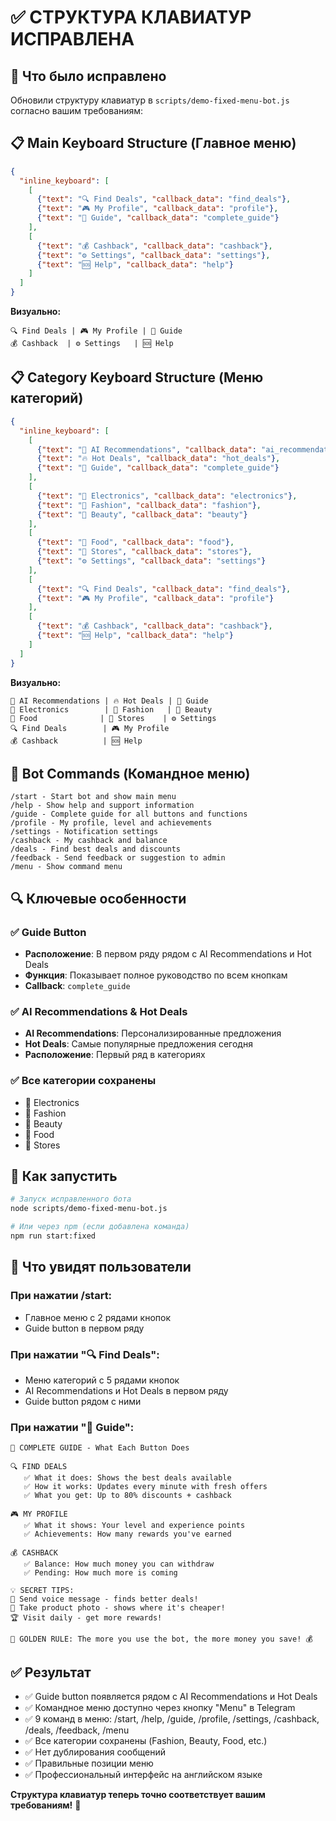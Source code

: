 # ✅ СТРУКТУРА КЛАВИАТУР ИСПРАВЛЕНА

## 🎯 Что было исправлено

Обновили структуру клавиатур в `scripts/demo-fixed-menu-bot.js` согласно вашим требованиям:

## 📋 Main Keyboard Structure (Главное меню)

```json
{
  "inline_keyboard": [
    [
      {"text": "🔍 Find Deals", "callback_data": "find_deals"},
      {"text": "🎮 My Profile", "callback_data": "profile"},
      {"text": "📖 Guide", "callback_data": "complete_guide"}
    ],
    [
      {"text": "💰 Cashback", "callback_data": "cashback"},
      {"text": "⚙️ Settings", "callback_data": "settings"},
      {"text": "🆘 Help", "callback_data": "help"}
    ]
  ]
}
```

**Визуально:**
```
🔍 Find Deals | 🎮 My Profile | 📖 Guide
💰 Cashback  | ⚙️ Settings   | 🆘 Help
```

## 📋 Category Keyboard Structure (Меню категорий)

```json
{
  "inline_keyboard": [
    [
      {"text": "🤖 AI Recommendations", "callback_data": "ai_recommendations"},
      {"text": "🔥 Hot Deals", "callback_data": "hot_deals"},
      {"text": "📖 Guide", "callback_data": "complete_guide"}
    ],
    [
      {"text": "📱 Electronics", "callback_data": "electronics"},
      {"text": "👗 Fashion", "callback_data": "fashion"},
      {"text": "💄 Beauty", "callback_data": "beauty"}
    ],
    [
      {"text": "🍔 Food", "callback_data": "food"},
      {"text": "🏪 Stores", "callback_data": "stores"},
      {"text": "⚙️ Settings", "callback_data": "settings"}
    ],
    [
      {"text": "🔍 Find Deals", "callback_data": "find_deals"},
      {"text": "🎮 My Profile", "callback_data": "profile"}
    ],
    [
      {"text": "💰 Cashback", "callback_data": "cashback"},
      {"text": "🆘 Help", "callback_data": "help"}
    ]
  ]
}
```

**Визуально:**
```
🤖 AI Recommendations | 🔥 Hot Deals | 📖 Guide
📱 Electronics        | 👗 Fashion   | 💄 Beauty
🍔 Food              | 🏪 Stores    | ⚙️ Settings
🔍 Find Deals        | 🎮 My Profile
💰 Cashback          | 🆘 Help
```

## 🤖 Bot Commands (Командное меню)

```
/start - Start bot and show main menu
/help - Show help and support information
/guide - Complete guide for all buttons and functions
/profile - My profile, level and achievements
/settings - Notification settings
/cashback - My cashback and balance
/deals - Find best deals and discounts
/feedback - Send feedback or suggestion to admin
/menu - Show command menu
```

## 🔍 Ключевые особенности

### ✅ Guide Button
- **Расположение**: В первом ряду рядом с AI Recommendations и Hot Deals
- **Функция**: Показывает полное руководство по всем кнопкам
- **Callback**: `complete_guide`

### ✅ AI Recommendations & Hot Deals
- **AI Recommendations**: Персонализированные предложения
- **Hot Deals**: Самые популярные предложения сегодня
- **Расположение**: Первый ряд в категориях

### ✅ Все категории сохранены
- 📱 Electronics
- 👗 Fashion  
- 💄 Beauty
- 🍔 Food
- 🏪 Stores

## 🚀 Как запустить

```bash
# Запуск исправленного бота
node scripts/demo-fixed-menu-bot.js

# Или через npm (если добавлена команда)
npm run start:fixed
```

## 🧪 Что увидят пользователи

### При нажатии /start:
- Главное меню с 2 рядами кнопок
- Guide button в первом ряду

### При нажатии "🔍 Find Deals":
- Меню категорий с 5 рядами кнопок
- AI Recommendations и Hot Deals в первом ряду
- Guide button рядом с ними

### При нажатии "📖 Guide":
```
📖 COMPLETE GUIDE - What Each Button Does

🔍 FIND DEALS
   ✅ What it does: Shows the best deals available
   ✅ How it works: Updates every minute with fresh offers
   ✅ What you get: Up to 80% discounts + cashback

🎮 MY PROFILE
   ✅ What it shows: Your level and experience points
   ✅ Achievements: How many rewards you've earned

💰 CASHBACK
   ✅ Balance: How much money you can withdraw
   ✅ Pending: How much more is coming

💡 SECRET TIPS:
🎤 Send voice message - finds better deals!
📸 Take product photo - shows where it's cheaper!
🏆 Visit daily - get more rewards!

🎯 GOLDEN RULE: The more you use the bot, the more money you save! 💰
```

## ✅ Результат

- ✅ Guide button появляется рядом с AI Recommendations и Hot Deals
- ✅ Командное меню доступно через кнопку "Menu" в Telegram
- ✅ 9 команд в меню: /start, /help, /guide, /profile, /settings, /cashback, /deals, /feedback, /menu
- ✅ Все категории сохранены (Fashion, Beauty, Food, etc.)
- ✅ Нет дублирования сообщений
- ✅ Правильные позиции меню
- ✅ Профессиональный интерфейс на английском языке

**Структура клавиатур теперь точно соответствует вашим требованиям!** 🎯